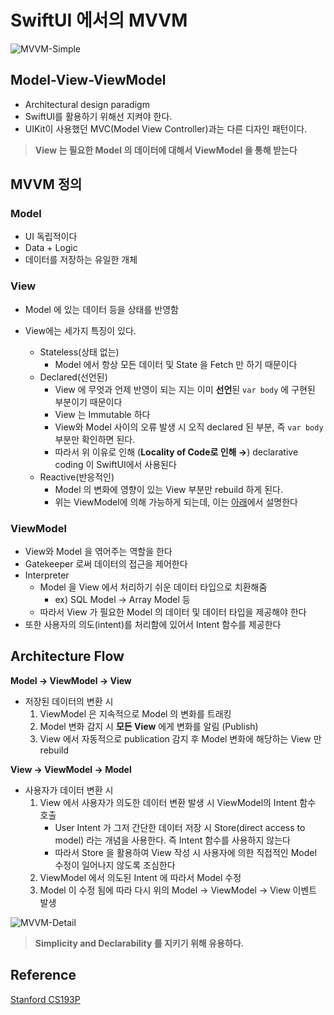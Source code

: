 # SwiftUI 에서의 MVVM

![MVVM-Simple]({{site.baseurl}}/assets/img/mvvm-simple-flow.jpeg)

## Model-View-ViewModel

- Architectural design paradigm
- SwiftUI를 활용하기 위해선 지켜야 한다.
- UIKit이 사용했던 MVC(Model View Controller)과는 다른 디자인 패턴이다.

> **View 는 필요한 Model 의 데이터에 대해서 ViewModel 을 통해 받는다**

## MVVM 정의

### Model

- UI 독립적이다
- Data + Logic
- 데이터를 저장하는 유일한 개체

### View

- Model 에 있는 데이터 등을 상태를 반영함

- View에는 세가지 특징이 있다.
    - Stateless(상태 없는)
        - Model 에서 항상 모든 데이터 및 State 을 Fetch 만 하기 때문이다
    - Declared(선언된)
        - View 에 무엇과 언제 반영이 되는 지는 이미 **선언**된 `var body` 에 구현된 부분이기 때문이다
        - View 는 Immutable 하다
        - View와 Model 사이의 오류 발생 시 오직 declared 된 부분, 즉 `var body` 부분만 확인하면 된다.
        - 따라서 위 이유로 인해 (**Locality of Code로 인해 →**) declarative coding 이 SwiftUI에서 사용된다
    - Reactive(반응적인)
        - Model 의 변화에 영향이 있는 View 부분만 rebuild 하게 된다.
        - 위는 ViewModel에 의해 가능하게 되는데, 이는 [아래](#architecture-flow)에서 설명한다
        

### ViewModel

- View와 Model 을 엮어주는 역할을 한다
- Gatekeeper 로써 데이터의 접근을 제어한다
- Interpreter
    - Model 을 View 에서 처리하기 쉬운 데이터 타입으로 치환해줌
        - ex) SQL Model → Array Model 등
    - 따라서 View 가 필요한 Model 의 데이터 및 데이터 타입을 제공해야 한다
- 또한 사용자의 의도(intent)를 처리함에 있어서 Intent 함수를 제공한다
    
    

## Architecture Flow

**Model → ViewModel → View** 

- 저장된 데이터의 변환 시
    1. ViewModel 은 지속적으로  Model 의 변화를 트래킹
    2. Model 변화 감지 시 **모든 View** 에게 변화를 알림 (Publish)
    3. View 에서 자동적으로 publication 감지 후 Model 변화에 해당하는 View 만 rebuild

**View → ViewModel → Model**

- 사용자가 데이터 변환 시
    1. View 에서 사용자가 의도한 데이터 변환 발생 시 ViewModel의 Intent 함수 호출
        - User Intent 가 그저 간단한 데이터 저장 시 Store(direct access to model) 라는 개념을 사용한다. 즉 Intent 함수를 사용하지 않는다
        - 따라서 Store 을 활용하여 View 작성 시 사용자에 의한 직접적인 Model 수정이 일어나지 않도록 조심한다
    2. ViewModel 에서 의도된 Intent 에 따라서 Model 수정
    3. Model 이 수정 됨에 따라 다시 위의 Model → ViewModel → View 이벤트 발생

![MVVM-Detail]({{site.baseurl}}/assets/img/mvvm-detail-flow.jpeg)

> **Simplicity and Declarability 를 지키기 위해 유용하다.**


## Reference 
[Stanford CS193P](https://youtu.be/--qKOhdgJAs)